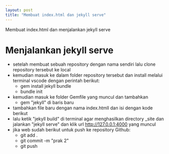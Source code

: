 ```yaml
---
layout: post
title: "Membuat index.html dan jekyll serve"
---
```


Membuat index.html dan menjalankan jekyll serve

# Menjalankan jekyll serve

- setelah membuat sebuah repository dengan nama sendiri lalu clone repository tersebut ke local
- kemudian masuk ke dalam folder repository tersebut dan install melalui terminal vscode dengan perintah berikut:
    - gem install jekyll bundle
    - bundle init
- kemudian masuk ke folder Gemfile yang muncul dan tambahkan
    - gem "jekyll" di baris baru
- tambahkan file baru dengan nama index.htmll dan isi dengan kode berikut
- lalu ketik "jekyll build" di terminal agar menghasilkan directory _site dan jalankan "jekyll serve" dan klik url http://127.0.0.1:4000 yang muncul
- jika web sudah berikut untuk push ke repository Github:
    - git add .
    - git commit -m "prak 2"
    - git push